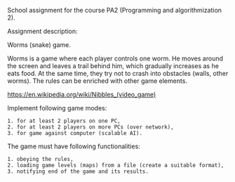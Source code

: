 School assignment for the course PA2 (Programming and algorithmization 2).

Assignment description:

Worms (snake) game.

Worms is a game where each player controls one worm. He moves around the screen and leaves a trail behind him, which gradually increases as he eats food. At the same time, they try not to crash into obstacles (walls, other worms). The rules can be enriched with other game elements.

https://en.wikipedia.org/wiki/Nibbles_(video_game)

Implement following game modes:

	1. for at least 2 players on one PC,
	2. for at least 2 players on more PCs (over network),
	3. for game against computer (scalable AI).

The game must have following functionalities:

	1. obeying the rules,
	2. loading game levels (maps) from a file (create a suitable format),
	3. notifying end of the game and its results.


